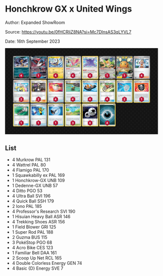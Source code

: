 # Honchkrow GX x United Wings

Author: Expanded ShowRoom

Source: <https://youtu.be/0fHCRIiZ8NA?si=Mc7DlnsAS3qLYVL7>

Date: 16th September 2023

![decklist](../../images/OBF/Honchkrow%20GX%20x%20United%20Wings/1-%20Honchkrow%20GX%20x%20United%20Wings.png)

## List

* 4 Murkrow PAL 131
* 4 Wattrel PAL 80
* 4 Flamigo PAL 170
* 1 Squawkabilly ex PAL 169
* 1 Honchkrow-GX UNB 109
* 1 Dedenne-GX UNB 57
* 4 Ditto PGO 53
* 4 Ultra Ball SVI 196
* 4 Quick Ball SSH 179
* 2 Iono PAL 185
* 4 Professor's Research SVI 190
* 1 Hisuian Heavy Ball ASR 146
* 4 Trekking Shoes ASR 156
* 1 Field Blower GRI 125
* 1 Super Rod PAL 188
* 2 Guzma BUS 115
* 3 PokéStop PGO 68
* 4 Acro Bike CES 123
* 1 Familiar Bell DAA 161
* 2 Scoop Up Net RCL 165
* 4 Double Colorless Energy GEN 74
* 4 Basic {D} Energy SVE 7
